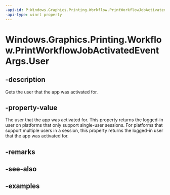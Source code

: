 ```yaml
---
-api-id: P:Windows.Graphics.Printing.Workflow.PrintWorkflowJobActivatedEventArgs.User
-api-type: winrt property
---
```


# Windows.Graphics.Printing.Workflow.PrintWorkflowJobActivatedEventArgs.User

<!--
public Windows.System.User User { get; }
-->


## -description

Gets the user that the app was activated for.

## -property-value

The user that the app was activated for. This property returns the logged-in user on platforms that only support single-user sessions. For platforms that support multiple users in a session, this property returns the logged-in user that the app was activated for.

## -remarks

## -see-also

## -examples



